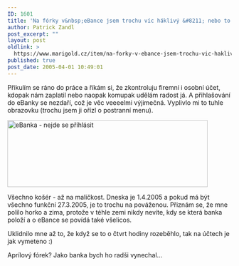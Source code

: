 ```yaml
---
ID: 1601
title: 'Na fórky v&nbsp;eBance jsem trochu víc háklivý &#8211; nebo to nebyl vtípek?'
author: Patrick Zandl
post_excerpt: ""
layout: post
oldlink: >
  https://www.marigold.cz/item/na-forky-v-ebance-jsem-trochu-vic-haklivy-nebo-to-nebyl-vtipek
published: true
post_date: 2005-04-01 10:49:01
---
```

<p>Přikulím se ráno do práce a říkám si, že zkontroluju firemní i osobní účet, kdopak nám zaplatil nebo naopak komupak udělám radost já. A přihlašování do eBanky se nezdaří, což je věc veeeelmi výjimečná. Vyplivlo mi to tuhle obrazovku (trochu jsem ji ořízl o postranní menu).</p>

<p><img src="/wp-content/uploads/20050401-ebanka-vtipek.jpg" alt="eBanka - nejde se příhlásit" width="450" height="150" /></p>

<p>Všechno košér - až na maličkost. Dneska je 1.4.2005 a pokud má být všechno funkční 27.3.2005, je to trochu na pováženou. Přiznám se, že mne polilo horko a zima, protože v téhle zemi nikdy nevíte, kdy se která banka položí a o eBance se povídá také všelicos. </p>

<p>Uklidnilo mne až to, že když se to o čtvrt hodiny rozeběhlo, tak na účtech je jak vymeteno :)</p>

<p>Aprílový fórek? Jako banka bych ho radši vynechal...
</p>
